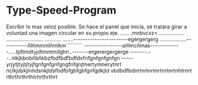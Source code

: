 # Type-Speed-Program
Escribir lo mas veloz posible.
Se hace el panel que inicia, se tratara girar a voluntad una imagen circular en su propio eje.
......
,mnbvcxz<
.................
.........................
...........
.......-----------------------egergergerg
..................-----------ñlñmmmlñmlkm´´´´´´´´´´
----------------añlmcñmas-------------.....tjdtmdtyjdtmntmdghn..-------ergerergergerge
-------.--..nlkjkbobñbñkbzfbdfbdfbdfdxfnfgnfgnfgnfgn
-----yrjytjtyjtjtyjfgnfgnfgnfgngfnfgnjtnertymnerytnrt
nclkjdskjlnñdsnkjldsfbdfbfgbfgbfgnfgdkjld
vbdbdfbdnrtnrtnrtnrtnrtnrtnhtrnrt
rthrthrthrthtrhrthrthrt
